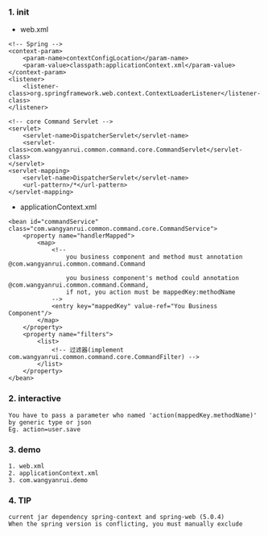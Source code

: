 ### 1. init

* web.xml
```
<!-- Spring -->
<context-param>
    <param-name>contextConfigLocation</param-name>
    <param-value>classpath:applicationContext.xml</param-value>
</context-param>
<listener>
    <listener-class>org.springframework.web.context.ContextLoaderListener</listener-class>
</listener>

<!-- core Command Servlet -->
<servlet>
    <servlet-name>DispatcherServlet</servlet-name>
    <servlet-class>com.wangyanrui.common.command.core.CommandServlet</servlet-class>
</servlet>
<servlet-mapping>
    <servlet-name>DispatcherServlet</servlet-name>
    <url-pattern>/*</url-pattern>
</servlet-mapping>
```

* applicationContext.xml

```
<bean id="commandService" class="com.wangyanrui.common.command.core.CommandService">
    <property name="handlerMapped">
        <map>
            <!-- 
                you business component and method must annotation @com.wangyanrui.common.command.Command
                
                you business component's method could annotation @com.wangyanrui.common.command.Command,
                if not, you action must be mappedKey:methodName
            -->
            <entry key="mappedKey" value-ref="You Business Component"/>
        </map>
    </property>
    <property name="filters">
        <list>
            <!-- 过滤器(implement com.wangyanrui.common.command.core.CommandFilter) -->
        </list>
    </property>
</bean>
```


### 2. interactive
    
    You have to pass a parameter who named 'action(mappedKey.methodName)' by generic type or json 
    Eg. action=user.save

### 3. demo
    1. web.xml    
    2. applicationContext.xml
    3. com.wangyanrui.demo

### 4. TIP
    current jar dependency spring-context and spring-web (5.0.4)
    When the spring version is conflicting, you must manually exclude